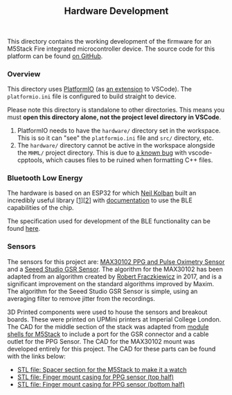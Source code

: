 <h2 align="center"><br>Hardware Development</h2>
<br>

This directory contains the working development of the firmware for an M5Stack Fire integrated microcontroller device. The source code for this platform can be found [on GitHub](https://github.com/m5stack/M5Stack).

### Overview

This directory uses [PlatformIO](https://platformio.org) (as [an extension](https://docs.platformio.org/en/latest/ide/vscode.html#quick-start) to VSCode). The `platformio.ini` file is configured to build straight to device.

Please note this directory is standalone to other directories. This means you must **open this directory alone, not the project level directory in VSCode**.

1. PlatformIO needs to have the `hardware/` directory set in the workspace. This is so it can "see" the `platformio.ini` file and `src/` directory, etc.
2. The `hardware/` directory cannot be active in the workspace alongside the `MHML/` project directory. This is due to [a known bug](https://github.com/Microsoft/vscode-cpptools/issues/1073#issuecomment-460797478) with vscode-cpptools, which causes files to be ruined when formatting C++ files.

### Bluetooth Low Energy

The hardware is based on an ESP32 for which [Neil Kolban](https://github.com/nkolban) built an incredibly useful library \[[1](https://github.com/nkolban/ESP32_BLE_Arduino)\]\[[2](https://github.com/nkolban/esp32-snippets/tree/master/cpp_utils)\] with [documentation](https://github.com/nkolban/esp32-snippets/blob/master/Documentation/BLE%20C%2B%2B%20Guide.pdf) to use the BLE capabilities of the chip.

The specification used for development of the BLE functionality can be found [here](https://github.com/nebbles/MHML/blob/develop/docs/BLE_Specification.md).

### Sensors

The sensors for this project are: [MAX30102 PPG and Pulse Oximetry Sensor](https://www.maximintegrated.com/en/products/sensors/MAX30102.html) and a [Seeed Studio GSR Sensor](https://www.seeedstudio.io/Grove-GSR-sensor-p-1614.html). The algorithm for the MAX30102 has been adapted from an algorithm created by [Robert Fraczkiewicz](https://www.instructables.com/id/Pulse-Oximeter-With-Much-Improved-Precision/) in 2017, and is a significant improvement on the standard algorithms improved by Maxim. The algorithm for the Seeed Studio GSR Sensor is simple, using an averaging filter to remove jitter from the recordings.

3D Printed components were used to house the sensors and breakout boards. These were printed on UPMini printers at Imperial College London. The CAD for the middle section of the stack was adapted from [module shells for M5Stack](https://www.thingiverse.com/thing:2834201) to include a port for the GSR connector and a cable outlet for the PPG Sensor. The CAD for the MAX30102 mount was developed entirely for this project. The CAD for these parts can be found with the links below:

- [STL file: Spacer section for the M5Stack to make it a watch](https://github.com/nebbles/MHML/blob/develop/hardware/cad/M5Stack-Watch-Spacer.stl)
- [STL file: Finger mount casing for PPG sensor (top half)](https://github.com/nebbles/MHML/blob/develop/hardware/cad/FingerMount-PPG-Top.stl)
- [STL file: Finger mount casing for PPG sensor (bottom half)](https://github.com/nebbles/MHML/blob/develop/hardware/cad/FingerMount-PPG-Bottom.stl)
